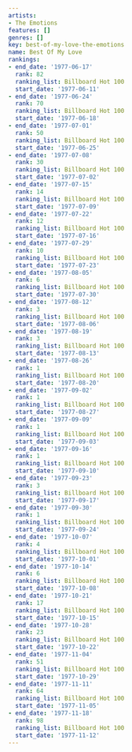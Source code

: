 ```yaml
---
artists:
- The Emotions
features: []
genres: []
key: best-of-my-love-the-emotions
name: Best Of My Love
rankings:
- end_date: '1977-06-17'
  rank: 82
  ranking_list: Billboard Hot 100
  start_date: '1977-06-11'
- end_date: '1977-06-24'
  rank: 70
  ranking_list: Billboard Hot 100
  start_date: '1977-06-18'
- end_date: '1977-07-01'
  rank: 50
  ranking_list: Billboard Hot 100
  start_date: '1977-06-25'
- end_date: '1977-07-08'
  rank: 30
  ranking_list: Billboard Hot 100
  start_date: '1977-07-02'
- end_date: '1977-07-15'
  rank: 14
  ranking_list: Billboard Hot 100
  start_date: '1977-07-09'
- end_date: '1977-07-22'
  rank: 12
  ranking_list: Billboard Hot 100
  start_date: '1977-07-16'
- end_date: '1977-07-29'
  rank: 10
  ranking_list: Billboard Hot 100
  start_date: '1977-07-23'
- end_date: '1977-08-05'
  rank: 6
  ranking_list: Billboard Hot 100
  start_date: '1977-07-30'
- end_date: '1977-08-12'
  rank: 3
  ranking_list: Billboard Hot 100
  start_date: '1977-08-06'
- end_date: '1977-08-19'
  rank: 3
  ranking_list: Billboard Hot 100
  start_date: '1977-08-13'
- end_date: '1977-08-26'
  rank: 1
  ranking_list: Billboard Hot 100
  start_date: '1977-08-20'
- end_date: '1977-09-02'
  rank: 1
  ranking_list: Billboard Hot 100
  start_date: '1977-08-27'
- end_date: '1977-09-09'
  rank: 1
  ranking_list: Billboard Hot 100
  start_date: '1977-09-03'
- end_date: '1977-09-16'
  rank: 1
  ranking_list: Billboard Hot 100
  start_date: '1977-09-10'
- end_date: '1977-09-23'
  rank: 3
  ranking_list: Billboard Hot 100
  start_date: '1977-09-17'
- end_date: '1977-09-30'
  rank: 1
  ranking_list: Billboard Hot 100
  start_date: '1977-09-24'
- end_date: '1977-10-07'
  rank: 4
  ranking_list: Billboard Hot 100
  start_date: '1977-10-01'
- end_date: '1977-10-14'
  rank: 6
  ranking_list: Billboard Hot 100
  start_date: '1977-10-08'
- end_date: '1977-10-21'
  rank: 17
  ranking_list: Billboard Hot 100
  start_date: '1977-10-15'
- end_date: '1977-10-28'
  rank: 23
  ranking_list: Billboard Hot 100
  start_date: '1977-10-22'
- end_date: '1977-11-04'
  rank: 51
  ranking_list: Billboard Hot 100
  start_date: '1977-10-29'
- end_date: '1977-11-11'
  rank: 64
  ranking_list: Billboard Hot 100
  start_date: '1977-11-05'
- end_date: '1977-11-18'
  rank: 98
  ranking_list: Billboard Hot 100
  start_date: '1977-11-12'
---
```


